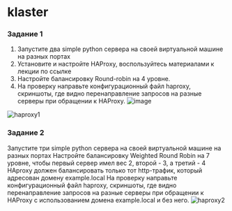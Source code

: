 # klaster

### Задание 1
1. Запустите два simple python сервера на своей виртуальной машине на разных портах
2. Установите и настройте HAProxy, воспользуйтесь материалами к лекции по ссылке
3. Настройте балансировку Round-robin на 4 уровне.
4. На проверку направьте конфигурационный файл haproxy, скриншоты, где видно перенаправление запросов на разные серверы при обращении к HAProxy.
![image](https://github.com/AnastasiyaEvsseva/klaster/assets/151757353/6c0776b6-9ee0-499f-a0a6-9c72e3ebfb92)

![haproxy1](https://github.com/AnastasiyaEvsseva/klaster/assets/151757353/1cd89de1-de42-4675-b20c-63b1976958f6)

### Задание 2
Запустите три simple python сервера на своей виртуальной машине на разных портах
Настройте балансировку Weighted Round Robin на 7 уровне, чтобы первый сервер имел вес 2, второй - 3, а третий - 4
HAproxy должен балансировать только тот http-трафик, который адресован домену example.local
На проверку направьте конфигурационный файл haproxy, скриншоты, где видно перенаправление запросов на разные серверы при обращении к HAProxy c использованием домена example.local и без него.
![haproxy2](https://github.com/AnastasiyaEvsseva/klaster/assets/151757353/d54486d7-f4d9-44c0-b9bb-3e41d63531ec)
